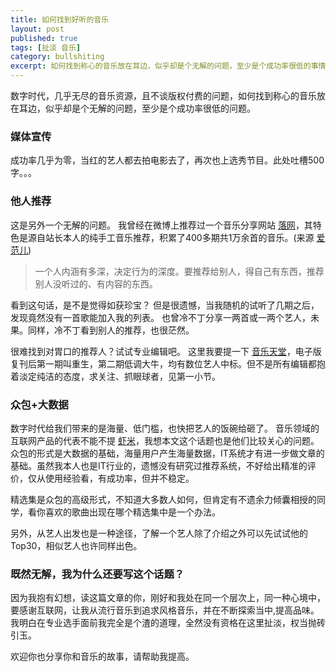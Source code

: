 ```yaml
---
title: 如何找到好听的音乐
layout: post
published: true
tags: [扯淡 音乐]
category: bullshiting
excerpt: 如何找到称心的音乐放在耳边，似乎却是个无解的问题，至少是个成功率很低的事情。
---
```


数字时代，几乎无尽的音乐资源，且不谈版权付费的问题，如何找到称心的音乐放在耳边，似乎却是个无解的问题，至少是个成功率很低的问题。

### 媒体宣传

成功率几乎为零，当红的艺人都去拍电影去了，再次也上选秀节目。此处吐槽500字。。。

### 他人推荐

这是另外一个无解的问题。
我曾经在微博上推荐过一个音乐分享网站 [落网](http://www.luoo.net/)，其特色是源自站长本人的纯手工音乐推荐，积累了400多期共1万余首的音乐。(来源 [爱范儿](http://www.ifanr.com/264796))

> 一个人内涵有多深，决定行为的深度。要推荐给别人，得自己有东西，推荐别人没听过的、有内容的东西。

看到这句话，是不是觉得如获珍宝？
但是很遗憾，当我随机的试听了几期之后，发现竟然没有一首歌能加入我的列表。
也曾冷不丁分享一两首或一两个艺人，未果。同样，冷不丁看到别人的推荐，也很茫然。

很难找到对胃口的推荐人？试试专业编辑吧。
这里我要提一下 [音乐天堂](http://book.duokan.com/%E9%9F%B3%E4%B9%90%E5%A4%A9%E5%A0%82%EF%BC%881st_2013%EF%BC%89/b/21717)，电子版复刊后第一期叫重生，第二期低调大牛，均有数位艺人中标。但不是所有编辑都抱着淡定纯洁的态度，求关注、抓眼球者，见第一小节。

### 众包+大数据

数字时代给我们带来的是海量、低门槛，也快把艺人的饭碗给砸了。
音乐领域的互联网产品的代表不能不提 [虾米](http://www.xiami.com)，我想本文这个话题也是他们比较关心的问题。
众包的形式是大数据的基础，海量用户产生海量数据，IT系统才有进一步做文章的基础。虽然我本人也是IT行业的，遗憾没有研究过推荐系统，不好给出精准的评价，仅从使用经验看，有成功率，但并不稳定。

精选集是众包的高级形式，不知道大多数人如何，但肯定有不遗余力倾囊相授的同学，看你喜欢的歌曲出现在哪个精选集中是一个办法。

另外，从艺人出发也是一种途径，了解一个艺人除了介绍之外可以先试试他的Top30，相似艺人也许同样出色。

### 既然无解，我为什么还要写这个话题？

因为我抱有幻想，读这篇文章的你，刚好和我处在同一个层次上，同一种心境中，要感谢互联网，让我从流行音乐到追求风格音乐，并在不断探索当中,提高品味。我明白在专业选手面前我完全是个渣的道理，全然没有资格在这里扯淡，权当抛砖引玉。

欢迎你也分享你和音乐的故事，请帮助我提高。
